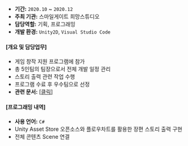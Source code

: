 
* **기간:** `2020.10` ~ `2020.12`
* **주최 기관:** 스마일게이트 희망스튜디오
* **담당역할:** 기획, 프로그래밍
* **개발 환경:** `Unity2D`, `Visual Studio Code`

#### [개요 및 담당업무]

- 게임 창작 지원 프로그램에 참가
- 총 5인팀의 팀장으로서 전체 개발 일정 관리
- 스토리 출력 관련 작업 수행
- 프로그램 수료 후 우수팀으로 선정
- **관련 문서:** [[클릭]](./files/2dStory-dev.pdf)

#### [프로그래밍 내역]

- **사용 언어:** `C#`
- Unity Asset Store 오픈소스와 플로우차트를 활용한 장편 스토리 출력 구현
- 전체 콘텐츠 Scene 연결